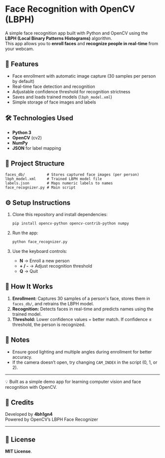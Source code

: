 # Face Recognition with OpenCV (LBPH)

A simple face recognition app built with Python and OpenCV using the **LBPH (Local Binary Patterns Histograms)** algorithm.  
This app allows you to **enroll faces** and **recognize people in real-time** from your webcam.

## 🚀 Features
- Face enrollment with automatic image capture (30 samples per person by default)
- Real-time face detection and recognition
- Adjustable confidence threshold for recognition strictness
- Saves and loads trained models (`lbph_model.xml`)
- Simple storage of face images and labels

## 🛠️ Technologies Used
- **Python 3**
- **OpenCV** (cv2)
- **NumPy**
- **JSON** for label mapping

## 📂 Project Structure
```
faces_db/          # Stores captured face images (per person)
lbph_model.xml     # Trained LBPH model file
labels.json        # Maps numeric labels to names
face_recognizer.py # Main script
```

## ⚙️ Setup Instructions
1. Clone this repository and install dependencies:
   ```bash
   pip install opencv-python opencv-contrib-python numpy
   ```

2. Run the app:
   ```bash
   python face_recognizer.py
   ```

3. Use the keyboard controls:
   - **N** → Enroll a new person  
   - **+ / -** → Adjust recognition threshold  
   - **Q** → Quit

## 🎯 How It Works
1. **Enrollment:** Captures 30 samples of a person's face, stores them in `faces_db/`, and retrains the LBPH model.  
2. **Recognition:** Detects faces in real-time and predicts names using the trained model.  
3. **Threshold:** Lower confidence values = better match. If confidence ≤ threshold, the person is recognized.

## 📌 Notes
- Ensure good lighting and multiple angles during enrollment for better accuracy.
- If the camera doesn’t open, try changing `CAM_INDEX` in the script (0, 1, or 2).

---
💡 Built as a simple demo app for learning computer vision and face recognition with OpenCV.

## 🙌 Credits
Developed by **4bh1gn4**  
Powered by OpenCV’s LBPH Face Recognizer

---

## 📜 License
**MIT License**.

